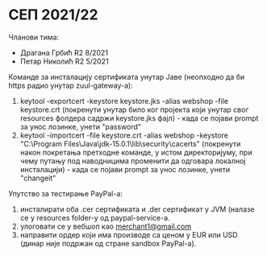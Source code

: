 # СЕП 2021/22

Чланови тима:
 - Драгана Грбић R2 8/2021
 - Петар Николић R2 5/2021

Команде за инсталацију сертификата унутар Јаве (неопходно да би https радио унутар zuul-gateway-a):
1. keytool -exportcert -keystore keystore.jks -alias webshop -file keystore.crt (покренути унутар било ког пројекта који унутар свог resources фолдера садржи keystore.jks фајл) - када се појави prompt за унос лозинке, унети "password"
2. keytool -importcert -file keystore.crt -alias webshop -keystore "C:\Program Files\Java\jdk-15.0.1\lib\security\cacerts" (покренути након покретања претходне команде, у истом директоријуму, при чему путању под наводницима променити да одговара локалној инсталацији) - када се појави prompt за унос лозинке, унети "changeit"

Упутство за тестирање PayPal-а:
1. инсталирати оба .cer сертификата и .der сертификат у JVM (налазе се у resources folder-у од paypal-service-а.
2. улоговати се у вебшоп као merchant1@gmail.com
3. направити ордер који има производе са ценом у EUR или USD (динар није подржан од стране sandbox PayPal-a).
